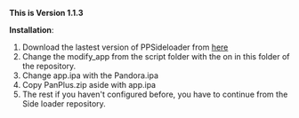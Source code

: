 **This is Version 1.1.3**

**Installation**:

1. Download the lastest version of PPSideloader from [here](https://github.com/eni9889/ppsideloader)
2. Change the modify_app from the script folder with the on in this folder of the repository.
3. Change app.ipa with the Pandora.ipa
4. Copy PanPlus.zip aside with app.ipa
4. The rest if you haven't configured before, you have to continue from the Side loader repository.
